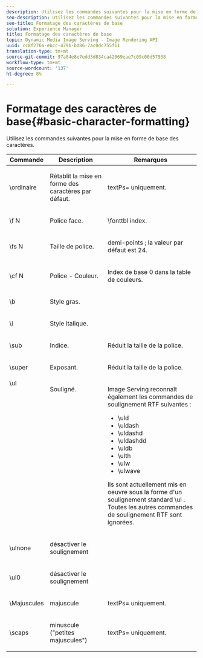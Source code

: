 ```yaml
---
description: Utilisez les commandes suivantes pour la mise en forme de base des caractères.
seo-description: Utilisez les commandes suivantes pour la mise en forme de base des caractères.
seo-title: Formatage des caractères de base
solution: Experience Manager
title: Formatage des caractères de base
topic: Dynamic Media Image Serving - Image Rendering API
uuid: cc8f276a-ebcc-479b-bd86-7ac0dc755f11
translation-type: tm+mt
source-git-commit: 97a84e8e7edd3d834ca42069eae7c09c00d57938
workflow-type: tm+mt
source-wordcount: '137'
ht-degree: 8%

---
```



# Formatage des caractères de base{#basic-character-formatting}

Utilisez les commandes suivantes pour la mise en forme de base des caractères.

<table id="table_65415B84652F4E7497299AD90AE7C191"> 
 <thead> 
  <tr> 
   <th class="entry"> Commande </th> 
   <th class="entry"> Description </th> 
   <th class="entry"> Remarques </th> 
  </tr> 
 </thead>
 <tbody> 
  <tr> 
   <td> <span class="codeph"> \ordinaire </span> </td> 
   <td> <p>Rétablit la mise en forme des caractères par défaut. </p> </td> 
   <td> <p> <span class="codeph"> textPs=  </span> uniquement. </p> </td> 
  </tr> 
  <tr> 
   <td> <span class="codeph"> \f  <span class="varname"> N  </span> </span> </td> 
   <td> <p>Police face. </p> </td> 
   <td> <p> <span class="codeph"> \fonttbl  </span> index. </p> </td> 
  </tr> 
  <tr> 
   <td> <span class="codeph"> \fs  <span class="varname"> N  </span> </span> </td> 
   <td> <p>Taille de police. </p> </td> 
   <td> <p>demi-points ; la valeur par défaut est 24. </p> </td> 
  </tr> 
  <tr> 
   <td> <span class="codeph"> \cf  <span class="varname"> N  </span> </span> </td> 
   <td> <p>Police - Couleur. </p> </td> 
   <td> <p>Index de base 0 dans la table de couleurs. </p> </td> 
  </tr> 
  <tr> 
   <td> <span class="codeph"> \b </span> </td> 
   <td> <p>Style gras. </p> </td> 
   <td> <p> </p> </td> 
  </tr> 
  <tr> 
   <td> <span class="codeph"> \i </span> </td> 
   <td> <p>Style italique. </p> </td> 
   <td> <p> </p> </td> 
  </tr> 
  <tr> 
   <td> <span class="codeph"> \sub  </span> </td> 
   <td> <p>Indice. </p> </td> 
   <td> <p>Réduit la taille de la police. </p> </td> 
  </tr> 
  <tr> 
   <td> <span class="codeph"> \super  </span> </td> 
   <td> <p>Exposant. </p> </td> 
   <td> <p>Réduit la taille de la police. </p> </td> 
  </tr> 
  <tr valign="top"> 
   <td> <span class="codeph"> \ul  </span> </td> 
   <td> <p>Souligné. </p> </td> 
   <td> <p>Image Serving reconnaît également les commandes de soulignement RTF suivantes : </p> <p> 
     <ul id="ul_EF2077DD51F94E2E94D8F1FA661F95DE"> 
      <li id="li_F9382148CCCC4A6AB373DD96D28B71EE"> <span class="codeph"> \uld  </span> </li> 
      <li id="li_141276B2082E4AD0A8C7D3BDDADD6EE2"> <span class="codeph"> \uldash  </span> </li> 
      <li id="li_32CE2C69EEFE462FB21F49FF52A65B0B"> <span class="codeph"> \uldashd  </span> </li> 
      <li id="li_DCF3CD4F884845A5A6B84BDD8DB3A572"> <span class="codeph"> \uldashdd  </span> </li> 
      <li id="li_FDEF96CCE14D41BDB878AADCFF73068F"> <span class="codeph"> \uldb  </span> </li> 
      <li id="li_482CCC6F5D8544CCA69DF2A070097ABD"> <span class="codeph"> \ulth  </span> </li> 
      <li id="li_F11C79A6640B4C0684CA5D9733E49F43"> <span class="codeph"> \ulw  </span> </li> 
      <li id="li_84F94D17372B4C0494A9F8AEC951C556"> <span class="codeph"> \ulwave  </span> </li> 
     </ul> </p> <p>Ils sont actuellement mis en oeuvre sous la forme d'un soulignement standard <span class="codeph"> \ul </span>. Toutes les autres commandes de soulignement RTF sont ignorées. </p> </td> 
  </tr> 
  <tr> 
   <td> <span class="codeph"> \ulnone  </span> </td> 
   <td> <p>désactiver le soulignement </p> </td> 
   <td> <p> </p> </td> 
  </tr> 
  <tr> 
   <td> <span class="codeph"> \ul0  </span> </td> 
   <td> <p>désactiver le soulignement </p> </td> 
   <td> <p> </p> </td> 
  </tr> 
  <tr> 
   <td> <span class="codeph"> \Majuscules </span> </td> 
   <td> <p>majuscule </p> </td> 
   <td> <p> <span class="codeph"> textPs=  </span> uniquement. </p> </td> 
  </tr> 
  <tr> 
   <td> <span class="codeph"> \scaps  </span> </td> 
   <td> <p>minuscule ("petites majuscules") </p> </td> 
   <td> <p> <span class="codeph"> textPs=  </span> uniquement. </p> </td> 
  </tr> 
 </tbody> 
</table>

